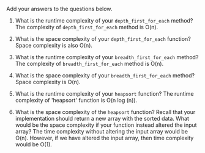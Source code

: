 Add your answers to the questions below.

1. What is the runtime complexity of your `depth_first_for_each` method?
    The complexity of `depth_first_for_each` method is O(n).

2. What is the space complexity of your `depth_first_for_each` function?
    Space complexity is also O(n).

3. What is the runtime complexity of your `breadth_first_for_each` method?
    The complexity of `breadth_first_for_each` method is O(n).

4. What is the space complexity of your `breadth_first_for_each` method?
    Space complexity is O(n).

5. What is the runtime complexity of your `heapsort` function?
    The runtime complexity of 'heapsort' function is O(n log (n)).
    
6. What is the space complexity of the `heapsort` function? Recall that your implementation should return a new array with the sorted data. What would be the space complexity if your function instead altered the input array?
    The time complexity without altering the input array would be O(n). However, if we have altered the input array, then time complexity would be O(1).